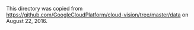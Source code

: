 This directory was copied from https://github.com/GoogleCloudPlatform/cloud-vision/tree/master/data
on August 22, 2016.




